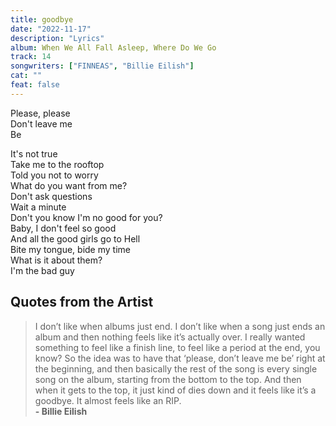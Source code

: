 ```yaml
---
title: goodbye
date: "2022-11-17"
description: "Lyrics"
album: When We All Fall Asleep, Where Do We Go
track: 14
songwriters: ["FINNEAS", "Billie Eilish"]
cat: ""
feat: false
---
```


<p className="intro">
Please, please <br />
Don't leave me <br />
Be <br />
</p>
<p className="verse">
It's not true <br />
Take me to the rooftop <br />
Told you not to worry <br />
What do you want from me? <br />
Don't ask questions <br />
Wait a minute <br />
Don't you know I'm no good for you? <br />
Baby, I don't feel so good <br />
And all the good girls go to Hell <br />
Bite my tongue, bide my time <br />
What is it about them? <br />
I'm the bad guy <br />
</p>

## Quotes from the Artist

<blockquote>
I don’t like when albums just end. I don’t like when a song just ends an album and then nothing feels like it’s actually over. I really wanted something to feel like a finish line, to feel like a period at the end, you know? So the idea was to have that ‘please, don’t leave me be’ right at the beginning, and then basically the rest of the song is every single song on the album, starting from the bottom to the top. And then when it gets to the top, it just kind of dies down and it feels like it’s a goodbye. It almost feels like an RIP.
<br />
<b>- Billie Eilish</b>

</blockquote>
